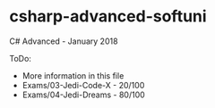 # csharp-advanced-softuni
C# Advanced - January 2018

ToDo:
- More information in this file
- Exams/03-Jedi-Code-X - 20/100
- Exams/04-Jedi-Dreams - 80/100 